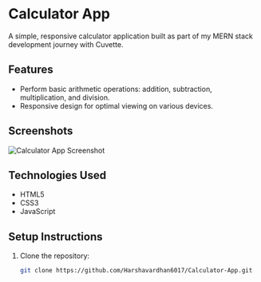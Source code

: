 # Calculator App

A simple, responsive calculator application built as part of my MERN stack development journey with Cuvette.

## Features

- Perform basic arithmetic operations: addition, subtraction, multiplication, and division.
- Responsive design for optimal viewing on various devices.

## Screenshots

![Calculator App Screenshot](path-to-screenshot)

## Technologies Used

- HTML5
- CSS3
- JavaScript

## Setup Instructions

1. Clone the repository:
   ```bash
   git clone https://github.com/Harshavardhan6017/Calculator-App.git
